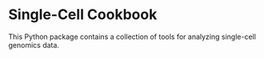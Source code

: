 # Single-Cell Cookbook

This Python package contains a collection of tools for analyzing single-cell genomics data.
